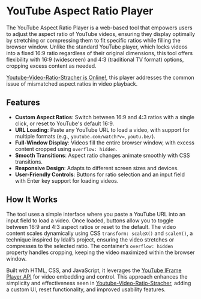 # YouTube Aspect Ratio Player

The YouTube Aspect Ratio Player is a web-based tool that empowers users to adjust the aspect ratio of YouTube videos, ensuring they display optimally by stretching or compressing them to fit specific ratios while filling the browser window. Unlike the standard YouTube player, which locks videos into a fixed 16:9 ratio regardless of their original dimensions, this tool offers flexibility with 16:9 (widescreen) and 4:3 (traditional TV format) options, cropping excess content as needed.

[Youtube-Video-Ratio-Stracher is Online!](https://abdelhaqueidali.github.io/Youtube-Video-Ratio-Strecher/), this player addresses the common issue of mismatched aspect ratios in video playback.

## Features

- **Custom Aspect Ratios**: Switch between 16:9 and 4:3 ratios with a single click, or reset to YouTube's default 16:9.
- **URL Loading**: Paste any YouTube URL to load a video, with support for multiple formats (e.g., `youtube.com/watch?v=`, `youtu.be/`).
- **Full-Window Display**: Videos fill the entire browser window, with excess content cropped using `overflow: hidden`.
- **Smooth Transitions**: Aspect ratio changes animate smoothly with CSS transitions.
- **Responsive Design**: Adapts to different screen sizes and devices.
- **User-Friendly Controls**: Buttons for ratio selection and an input field with Enter key support for loading videos.

## How It Works

The tool uses a simple interface where you paste a YouTube URL into an input field to load a video. Once loaded, buttons allow you to toggle between 16:9 and 4:3 aspect ratios or reset to the default. The video content scales dynamically using CSS `transform: scaleX()` and `scaleY()`, a technique inspired by Idali’s project, ensuring the video stretches or compresses to the selected ratio. The container’s `overflow: hidden` property handles cropping, keeping the video maximized within the browser window.

Built with HTML, CSS, and JavaScript, it leverages the [YouTube IFrame Player API](https://developers.google.com/youtube/iframe_api_reference) for video embedding and control. This approach enhances the simplicity and effectiveness seen in [Youtube-Video-Ratio-Stracher](https://github.com/abdelhaqueidali/Youtube-Video-Ratio-Stracher), adding a custom UI, reset functionality, and improved usability features.
